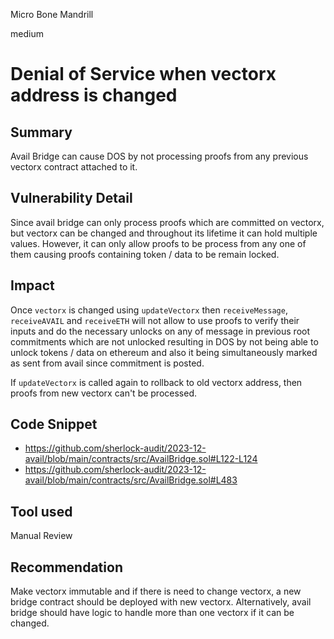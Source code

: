 Micro Bone Mandrill

medium

# Denial of Service when vectorx address is changed

## Summary

Avail Bridge can cause DOS by not processing proofs from any previous vectorx contract attached to it.

## Vulnerability Detail

Since avail bridge can only process proofs which are committed on vectorx, but vectorx can be changed and throughout its lifetime it can hold multiple values. However, it can only allow proofs to be process from any one of them causing proofs containing token / data to be remain locked.

## Impact

Once `vectorx` is changed using `updateVectorx` then `receiveMessage`, `receiveAVAIL` and `receiveETH` will not allow to use proofs to verify their inputs and do the necessary unlocks on any of message in previous root commitments which are not unlocked resulting in DOS by not being able to unlock tokens / data on ethereum and also it being simultaneously marked as sent from avail since commitment is posted.

If `updateVectorx` is called again to rollback to old vectorx address, then proofs from new vectorx can't be processed. 

## Code Snippet

- https://github.com/sherlock-audit/2023-12-avail/blob/main/contracts/src/AvailBridge.sol#L122-L124
- https://github.com/sherlock-audit/2023-12-avail/blob/main/contracts/src/AvailBridge.sol#L483

## Tool used

Manual Review

## Recommendation

Make vectorx immutable and if there is need to change vectorx, a new bridge contract should be deployed with new vectorx. Alternatively, avail bridge should have logic to handle more than one vectorx if it can be changed. 